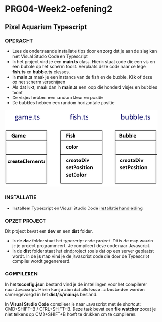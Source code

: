 # PRG04-Week2-oefening2

## Pixel Aquarium Typescript

### OPDRACHT

- Lees de onderstaande installatie tips door en zorg dat je aan de slag kan met Visual Studio Code en Typescript
- In het project vind je een **main.ts** class. Hierin staat code die een vis en een bubble op het scherm toont. Verplaats deze code naar de lege **fish.ts** en **bubble.ts** classes.
- In **main.ts** maak je een instance van de fish en de bubble. Kijk of deze op het scherm verschijnen
- Als dat lukt, maak dan in **main.ts** een loop die honderd visjes en bubbles toont
- De visjes hebben een random kleur en positie
- De bubbles hebben een random horizontale positie

![UML](uml.png?raw=true "UML")

### INSTALLATIE

- Installeer Typescript en Visual Studio Code [installatie handleiding](https://github.com/HR-CMGT/PRG04-Week0)

### OPZET PROJECT

Dit project bevat een **dev** en een **dist** folder. 

- In de **dev** folder staat het typescript code project. Dit is de map waarin je je project programmeert. Je compileert deze code naar Javascript.
- In de **dist** folder staat het eindproject zoals dat op een server geplaatst wordt. In de **js** map vind je de javascript code die door de Typescript compiler wordt gegenereerd.

### COMPILEREN

In het **tsconfig.json** bestand vind je de instellingen voor het compileren naar Javascript. Hierin kan je zien dat alle losse .ts bestanden worden samengevoegd in het **dist/js/main.js** bestand.

In **Visual Studio Code** compileer je naar Javascript met de shortcut: CMD+SHIFT+B / CTRL+SHIFT+B. Deze task bevat een **file watcher** zodat je niet telkens op CMD+SHIFT+B hoeft te drukken om te compileren.
